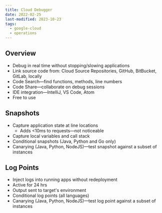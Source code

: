 ```yaml
---
title: Cloud Debugger
date: 2022-02-25
last-modified: 2023-10-23
tags:
  - google-cloud
  - operations
---
```


## Overview

- Debug in real time without stopping/slowing applications
- Link source code from: Cloud Source Repositories, GitHub, BitBucket, GitLab, locally
- Code Search—find functions, methods, line numbers
- Code Share—collaborate on debug sessions
- IDE integration—IntelliJ, VS Code, Atom
- Free to use

## Snapshots

- Capture application state at line locations
	- Adds <10ms to requests—not noticeable
- Capture local variables and call stack
- Conditional snapshots (Java, Python and Go only)
- Canarying (Java, Python, NodeJS)—test snapshot against a subset of instances

## Log Points

- Inject logs into running apps without redeployment
- Active for 24 hrs
- Output sent to target's environment
- Conditional log points (all languages)
- Canarying (Java, Python, NodeJS)—test log point against a subset of instances
